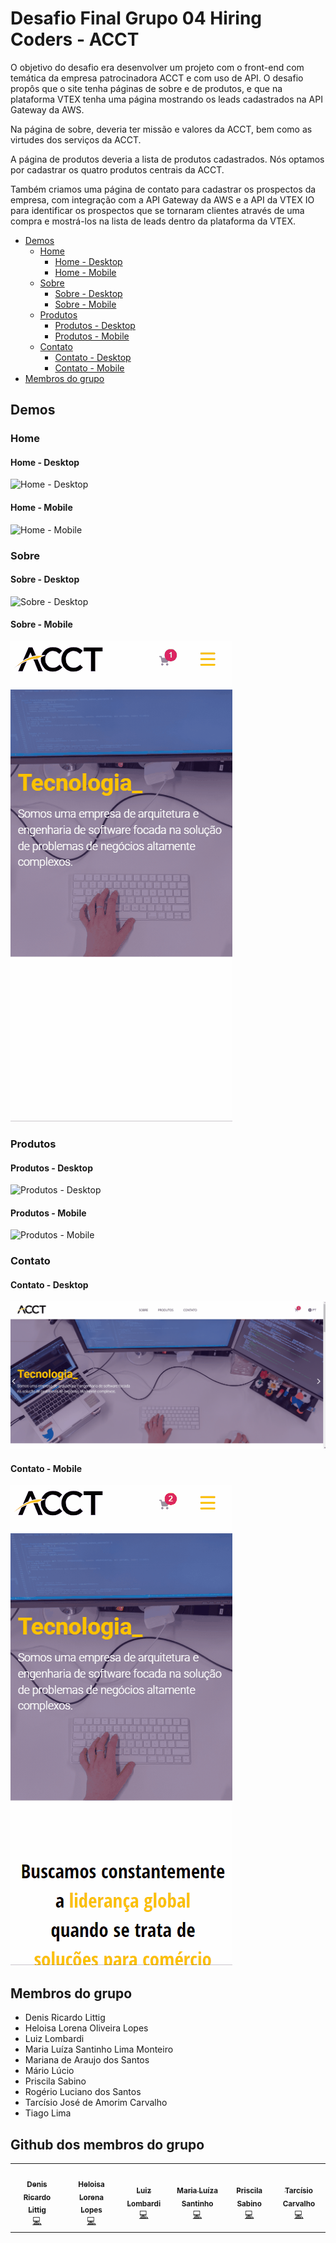 # Desafio Final Grupo 04 Hiring Coders - ACCT

O objetivo do desafio era desenvolver um projeto com o front-end com temática da empresa patrocinadora ACCT e com uso de API. O desafio propôs que o site tenha páginas de sobre e de produtos, e que na plataforma VTEX tenha uma página mostrando os leads cadastrados na API Gateway da AWS. 

Na página de sobre, deveria ter missão e valores da ACCT, bem como as virtudes dos serviços da ACCT.

A página de produtos deveria a lista de produtos cadastrados. Nós optamos por cadastrar os quatro produtos centrais da ACCT.

Também criamos uma página de contato para cadastrar os prospectos da empresa, com integração com a API Gateway da AWS e a API da VTEX IO para identificar os prospectos que se tornaram clientes através de uma compra e mostrá-los na lista de leads dentro da plataforma da VTEX.

  * [Demos](#demos)
    + [Home](#home)
      - [Home - Desktop](#home---desktop)
      - [Home - Mobile](#home---mobile)
    + [Sobre](#sobre)
      - [Sobre - Desktop](#sobre---desktop)
      - [Sobre - Mobile](#sobre---mobile)
    + [Produtos](#produtos)
      - [Produtos - Desktop](#produtos---desktop)
      - [Produtos - Mobile](#produtos---mobile)
    + [Contato](#contato)
      - [Contato - Desktop](#contato---desktop)
      - [Contato - Mobile](#contato---mobile)
  * [Membros do grupo](#membros-do-grupo)

## Demos

### Home

#### Home - Desktop

![Home - Desktop](demos/desafiofinal-home.gif)

#### Home - Mobile

![Home - Mobile](demos/desafiofinal-m-home.gif)

### Sobre

#### Sobre - Desktop

![Sobre - Desktop](demos/desafiofinal-sobre.gif)

#### Sobre - Mobile

![Sobre - Mobile](demos/desafiofinal-m-sobre.gif)

### Produtos

#### Produtos - Desktop

![Produtos - Desktop](demos/desafiofinal-produtos.gif)

#### Produtos - Mobile

![Produtos - Mobile](demos/desafiofinal-m-produtos.gif)

### Contato

#### Contato - Desktop

![Sobre - Contato Desktop](demos/desafiofinal-contato.gif)

#### Contato - Mobile

![Contato - Mobile](demos/desafiofinal-m-contato.gif)

## Membros do grupo
- Denis Ricardo Littig
- Heloisa Lorena Oliveira Lopes
- Luiz Lombardi
- Maria Luíza Santinho Lima Monteiro
- Mariana de Araujo dos Santos
- Mário Lúcio
- Priscila Sabino
- Rogério Luciano dos Santos
- Tarcísio José de Amorim Carvalho
- Tiago Lima

## Github dos membros do grupo

<table>
  <tr>
   <td align="center"><a href="https://github.com/denis-littig"><img src="https://avatars.githubusercontent.com/u/7265139?v=4" width="100px;" alt=""/><br /><sub><b>Denis Ricardo Littig</b></sub></a><br /><a href="https://github.com/vtex-apps/drawer/commits?author=denis-littig" title="Code">💻</a></td>
    <td align="center"><a href="https://github.com/hlorenalopes"><img src="https://avatars.githubusercontent.com/u/40503024?v=4" width="100px;" alt=""/><br /><sub><b>Heloisa Lorena Lopes</b></sub></a><br /><a href="https://github.com/vtex-apps/drawer/commits?author=hlorenalopes" title="Code">💻</a></td>
   <td align="center"><a href="https://github.com/luiz-lombardi"><img src="https://avatars.githubusercontent.com/u/46449765?v=4" width="100px;" alt=""/><br /><sub><b>Luiz Lombardi</b></sub></a><br /><a href="https://github.com/vtex-apps/drawer/commits?author=luiz-lombardi" title="Code">💻</a></td>
   <td align="center"><a href="https://github.com/marialuiza29/"><img src="https://avatars.githubusercontent.com/u/9123245?v=4" width="100px;" alt=""/><br /><sub><b>Maria Luíza Santinho</b></sub></a><br /><a href="https://github.com/vtex-apps/drawer/commits?author=marialuiza29" title="Code">💻</a></td>
   <td align="center"><a href="https://github.com/PriscilaSabino"><img src="https://avatars.githubusercontent.com/u/69174073?v=4" width="100px;" alt=""/><br /><sub><b>Priscila Sabino</b></sub></a><br /><a href="https://github.com/vtex-apps/drawer/commits?author=PriscilaSabino" title="Code">💻</a></td>
   <td align="center"><a href="https://github.com/TarcisioCarvalho"><img src="https://avatars.githubusercontent.com/u/24461526?v=4" width="100px;" alt=""/><br /><sub><b>Tarcísio  Carvalho</b></sub></a><br /><a href="https://github.com/vtex-apps/drawer/commits?author=TarcisioCarvalho" title="Code">💻</a></td>
   
  </tr>
</table>
